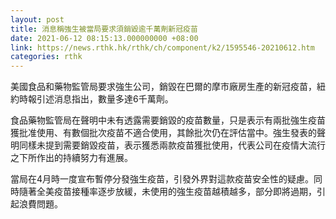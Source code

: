 ```yaml
---
layout: post
title: 消息稱強生被當局要求須銷毀逾千萬劑新冠疫苗
date: 2021-06-12 08:15:13.000000000 +08:00
link: https://news.rthk.hk/rthk/ch/component/k2/1595546-20210612.htm
categories: rthk
---
```


美國食品和藥物監管局要求強生公司，銷毀在巴爾的摩市廠房生產的新冠疫苗，紐約時報引述消息指出，數量多達6千萬劑。

食品藥物監管局在聲明中未有透露需要銷毀的疫苗數量，只是表示有兩批強生疫苗獲批准使用、有數個批次疫苗不適合使用，其餘批次仍在評估當中。強生發表的聲明同樣未提到需要銷毀疫苗，表示獲悉兩款疫苗獲批使用，代表公司在疫情大流行之下所作出的持續努力有進展。

當局在4月時一度宣布暫停分發強生疫苗，引發外界對這款疫苗安全性的疑慮。同時隨著全美疫苗接種率逐步放緩，未使用的強生疫苗越積越多，部分即將過期，引起浪費問題。
